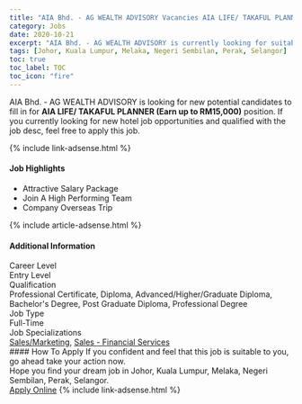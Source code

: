 ```yaml
---
title: "AIA Bhd. - AG WEALTH ADVISORY Vacancies AIA LIFE/ TAKAFUL PLANNER (Earn up to RM15,000)" 
category: Jobs 
date: 2020-10-21 
excerpt: "AIA Bhd. - AG WEALTH ADVISORY is currently looking for suitable person to fill in the AIA LIFE/ TAKAFUL PLANNER (Earn up to RM15,000) which positioned at Johor, Kuala Lumpur, Melaka, Negeri Sembilan, Perak, Selangor" 
tags: [Johor, Kuala Lumpur, Melaka, Negeri Sembilan, Perak, Selangor] 
toc: true 
toc_label: TOC 
toc_icon: "fire" 
--- 
```


<p>AIA Bhd. - AG WEALTH ADVISORY is looking for new potential candidates to fill in for <b>AIA LIFE/ TAKAFUL PLANNER (Earn up to RM15,000)</b> position. If you currently looking for new hotel job opportunities and qualified with the job desc, feel free to apply this job.
</p>{% include link-adsense.html %} 
<div><div><h4>Job Highlights</h4></div><div><ul><li><div><div><div><div></div></div></div><div><span>Attractive Salary Package</span></div></div></li><li><div><div><div><div></div></div></div><div><span>Join A High Performing Team</span></div></div></li><li><div><div><div><div></div></div></div><div><span>Company Overseas Trip</span></div></div></li></ul></div></div> 
{% include article-adsense.html %} 
<div><div><h4>Additional Information</h4></div><div><div><div><div><div><div><div><span>Career Level</span></div><div><span>Entry Level</span></div></div></div></div><div><div><div><div><span>Qualification</span></div><div><span>Professional Certificate, Diploma, Advanced/Higher/Graduate Diploma, Bachelor's Degree, Post Graduate Diploma, Professional Degree</span></div></div></div></div><div><div><div><div><span>Job Type</span></div><div><span>Full-Time</span></div></div></div></div><div><div><div><div><span>Job Specializations</span></div><div><span><a href="/en/job-search/sales-marketing-jobs/">Sales/Marketing</a>, <a href="/en/job-search/insurance-sales-financial-services-jobs/">Sales - Financial Services</a></span></div></div></div></div></div></div></div></div> 
#### How To Apply 
If you confident and feel that this job is suitable to you, go ahead take your action now. <br/> 
Hope you find your dream job in Johor, Kuala Lumpur, Melaka, Negeri Sembilan, Perak, Selangor. <br/> 
<a href="https://www.jobstreet.com.my/en/job/aia-life-takaful-planner-earn-up-to-rm15-000-4390017?jobId=jobstreet-my-job-4390017" class="btn btn--info" target="_blank" rel="nofollow noopenner">Apply Online</a> 
{% include link-adsense.html %} 